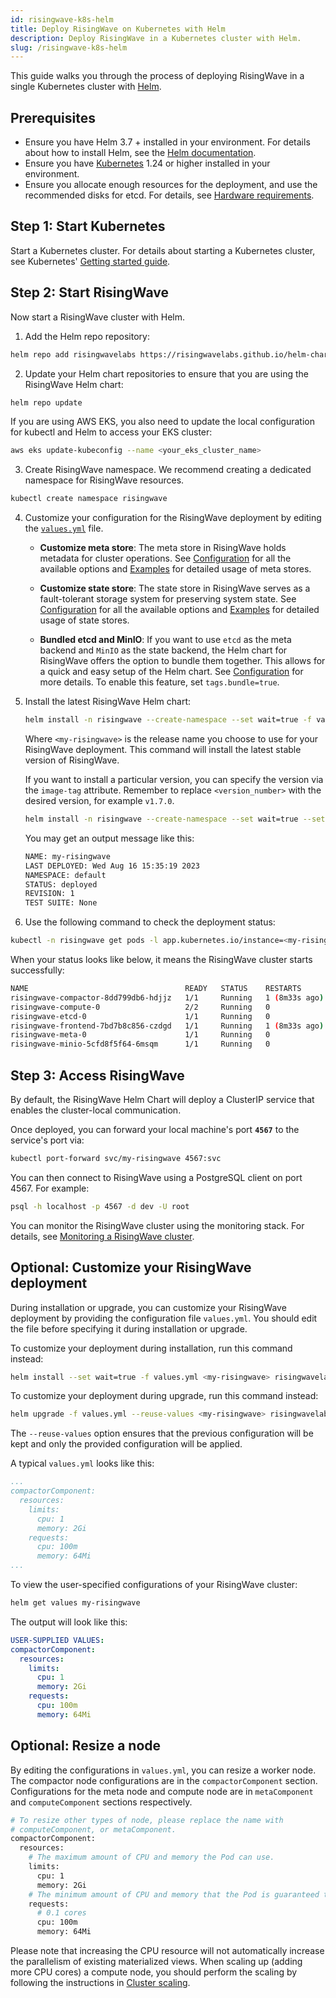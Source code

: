 ```yaml
---
id: risingwave-k8s-helm
title: Deploy RisingWave on Kubernetes with Helm
description: Deploy RisingWave in a Kubernetes cluster with Helm.
slug: /risingwave-k8s-helm
---
```

<head>
  <link rel="canonical" href="https://docs.risingwave.com/docs/current/risingwave-k8s-helm/" />
</head>

This guide walks you through the process of deploying RisingWave in a single Kubernetes cluster with [Helm](https://helm.sh/).

## Prerequisites

- Ensure you have Helm 3.7 + installed in your environment. For details about how to install Helm, see the [Helm documentation](https://helm.sh/docs/intro/install/).
- Ensure you have [Kubernetes](https://kubernetes.io/) 1.24 or higher installed in your environment.
- Ensure you allocate enough resources for the deployment, and use the recommended disks for etcd. For details, see [Hardware requirements](/deploy/hardware-requirements.md).

## Step 1: Start Kubernetes

Start a Kubernetes cluster. For details about starting a Kubernetes cluster, see Kubernetes' [Getting started guide](https://kubernetes.io/docs/setup/).

## Step 2: Start RisingWave

Now start a RisingWave cluster with Helm.

1. Add the Helm repo repository:

  ```bash
  helm repo add risingwavelabs https://risingwavelabs.github.io/helm-charts/ --force-update
  ```

2. Update your Helm chart repositories to ensure that you are using the RisingWave Helm chart:

  ```bash
  helm repo update
  ```

  If you are using AWS EKS, you also need to update the local configuration for kubectl and Helm to access your EKS cluster:

  ```bash
  aws eks update-kubeconfig --name <your_eks_cluster_name>
  ```

3. Create RisingWave namespace. We recommend creating a dedicated namespace for RisingWave resources.

  ```bash
  kubectl create namespace risingwave
  ```

4. Customize your configuration for the RisingWave deployment by editing the [`values.yml`](https://github.com/risingwavelabs/helm-charts/blob/main/charts/risingwave/values.yaml) file.

    - **Customize meta store**: The meta store in RisingWave holds metadata for cluster operations. See [Configuration](https://github.com/risingwavelabs/helm-charts/blob/main/docs/CONFIGURATION.md#customize-meta-store) for all the available options and [Examples](https://github.com/risingwavelabs/helm-charts/tree/main/examples/meta-stores) for detailed usage of meta stores.

    - **Customize state store**: The state store in RisingWave serves as a fault-tolerant storage system for preserving system state. See [Configuration](https://github.com/risingwavelabs/helm-charts/blob/main/docs/CONFIGURATION.md#customize-state-store) for all the available options and [Examples](https://github.com/risingwavelabs/helm-charts/tree/main/examples/state-stores) for detailed usage of state stores.

    - **Bundled etcd and MinIO**: If you want to use `etcd` as the meta backend and `MinIO` as the state backend, the Helm chart for RisingWave offers the option to bundle them together. This allows for a quick and easy setup of the Helm chart. See [Configuration](https://github.com/risingwavelabs/helm-charts/blob/main/docs/CONFIGURATION.md#bundled-etcdminio-as-stores) for more details. To enable this feature, set `tags.bundle=true`.

5. Install the latest RisingWave Helm chart:

    ```bash
    helm install -n risingwave --create-namespace --set wait=true -f values.yaml <my-risingwave> risingwavelabs/risingwave
    ```

    Where `<my-risingwave>` is the release name you choose to use for your RisingWave deployment. This command will install the latest stable version of RisingWave.

    If you want to install a particular version, you can specify the version via the `image-tag` attribute. Remember to replace `<version_number>` with the desired version, for example `v1.7.0`.

    ```bash
    helm install -n risingwave --create-namespace --set wait=true --set image.tag=<version_number> <my-risingwave> -f values.yaml risingwavelabs/risingwave
    ```

    You may get an output message like this:

    ```bash
    NAME: my-risingwave
    LAST DEPLOYED: Wed Aug 16 15:35:19 2023
    NAMESPACE: default
    STATUS: deployed
    REVISION: 1
    TEST SUITE: None
    ```

6. Use the following command to check the deployment status:

  ```bash
  kubectl -n risingwave get pods -l app.kubernetes.io/instance=<my-risingwave>
  ```

  When your status looks like below, it means the RisingWave cluster starts successfully:

  ```bash
  NAME                                   READY   STATUS    RESTARTS        AGE
  risingwave-compactor-8dd799db6-hdjjz   1/1     Running   1 (8m33s ago)   11m
  risingwave-compute-0                   2/2     Running   0               11m
  risingwave-etcd-0                      1/1     Running   0               11m
  risingwave-frontend-7bd7b8c856-czdgd   1/1     Running   1 (8m33s ago)   11m
  risingwave-meta-0                      1/1     Running   0               11m
  risingwave-minio-5cfd8f5f64-6msqm      1/1     Running   0               11m
  ```

## Step 3: Access RisingWave

By default, the RisingWave Helm Chart will deploy a ClusterIP service that enables the cluster-local communication.

Once deployed, you can forward your local machine's port **`4567`** to the service's port via:

```bash
kubectl port-forward svc/my-risingwave 4567:svc
```

You can then connect to RisingWave using a PostgreSQL client on port 4567. For example:

```bash
psql -h localhost -p 4567 -d dev -U root
```

You can monitor the RisingWave cluster using the monitoring stack. For details, see [Monitoring a RisingWave cluster](/manage/monitor-risingwave-cluster.md).

## Optional: Customize your RisingWave deployment

During installation or upgrade, you can customize your RisingWave deployment by providing the configuration file `values.yml`. You should edit the file before specifying it during installation or upgrade.

To customize your deployment during installation, run this command instead:

```bash
helm install --set wait=true -f values.yml <my-risingwave> risingwavelabs/risingwave
```

To customize your deployment during upgrade, run this command instead:

```bash
helm upgrade -f values.yml --reuse-values <my-risingwave> risingwavelabs/risingwave
```

The `--reuse-values` option ensures that the previous configuration will be kept and only the provided configuration will be applied.

A typical `values.yml` looks like this:

```yaml
...
compactorComponent:
  resources:
    limits:
      cpu: 1
      memory: 2Gi
    requests:
      cpu: 100m
      memory: 64Mi
...
```

To view the user-specified configurations of your RisingWave cluster:

```bash
helm get values my-risingwave
```

The output will look like this:

```yaml
USER-SUPPLIED VALUES:
compactorComponent:
  resources:
    limits:
      cpu: 1
      memory: 2Gi
    requests:
      cpu: 100m
      memory: 64Mi
```

## Optional: Resize a node

By editing the configurations in `values.yml`, you can resize a worker node. The compactor node configurations are in the `compactorComponent` section. Configurations for the meta node and compute node are in `metaComponent` and `computeComponent` sections respectively.

```bash
# To resize other types of node, please replace the name with 
# computeComponent, or metaComponent.
compactorComponent:
  resources:
    # The maximum amount of CPU and memory the Pod can use.
    limits:
      cpu: 1
      memory: 2Gi
    # The minimum amount of CPU and memory that the Pod is guaranteed to have.
    requests:
      # 0.1 cores
      cpu: 100m
      memory: 64Mi
```

Please note that increasing the CPU resource will not automatically increase the parallelism of existing materialized views. When scaling up (adding more CPU cores) a compute node, you should perform the scaling by following the instructions in [Cluster scaling](/deploy/k8s-cluster-scaling.md).
